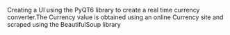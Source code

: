 Creating a UI using the PyQT6 library to create a real time currency converter.The Currency value is obtained using an online Currency site and scraped using the BeautifulSoup library
